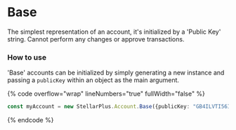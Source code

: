 # Base

The simplest representation of an account, it's initialized by a 'Public Key' string. Cannot perform any changes or approve transactions.



### How to use

'Base' accounts can be initialized by simply generating a new instance and passing a `publicKey` within an object as the main argument.

{% code overflow="wrap" lineNumbers="true" fullWidth="false" %}
```typescript
const myAccount = new StellarPlus.Account.Base({publicKey: "GB4ILVTI56I4XFHCJENY4JO4V7XHFEZCF63SEPIA3MIIQQRMNHQ7TQNQ"})
```
{% endcode %}



